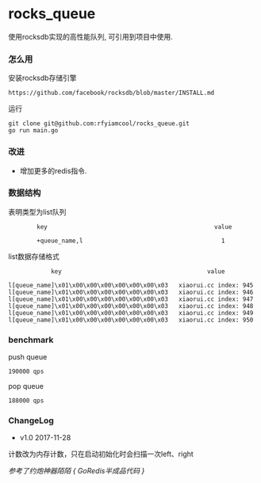 # rocks_queue

使用rocksdb实现的高性能队列, 可引用到项目中使用.

### 怎么用

安装rocksdb存储引擎

```
https://github.com/facebook/rocksdb/blob/master/INSTALL.md
```

运行

```
git clone git@github.com:rfyiamcool/rocks_queue.git
go run main.go
```

### 改进

* 增加更多的redis指令.

### 数据结构

表明类型为list队列

```
		key                                               value

		+queue_name,l                                       1
```


list数据存储格式

```
			key                                         value

l[queue_name]\x01\x00\x00\x00\x00\x00\x00\x03   xiaorui.cc index: 945
l[queue_name]\x01\x00\x00\x00\x00\x00\x00\x03   xiaorui.cc index: 946
l[queue_name]\x01\x00\x00\x00\x00\x00\x00\x03   xiaorui.cc index: 947
l[queue_name]\x01\x00\x00\x00\x00\x00\x00\x03   xiaorui.cc index: 948
l[queue_name]\x01\x00\x00\x00\x00\x00\x00\x03   xiaorui.cc index: 949
l[queue_name]\x01\x00\x00\x00\x00\x00\x00\x03   xiaorui.cc index: 950

```

### benchmark

push queue

```
190000 qps
```

pop queue

```
188000 qps
```

### ChangeLog

* v1.0 2017-11-28

计数改为内存计数，只在启动初始化时会扫描一次left、right

*参考了约炮神器陌陌 { GoRedis半成品代码 }*
